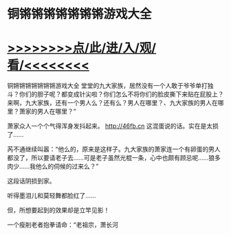 # 铜锵锵锵锵锵锵锵游戏大全

# <a href="https://https://github.com/kiuhd/dfrw/issues/1">>>>>>>>>点/此/进/入/观/看/<<<<<<<<</a>

铜锵锵锵锵锵锵锵游戏大全
堂堂的九大家族，居然没有一个人敢于爷爷单打独斗？你们的胆子呢？都变成针尖啦？你们怎么不将你们的脸皮撕下来贴在屁股上？来啊，九大家族，还有一个男人么？还有么？男人在哪里？、九大家族的男人在哪里？萧家的男人在哪里？”

萧家众人一个个气得浑身发抖起来。
http://46fb.cn
这混蛋说的话。实在是太损了……

芮不通继续叫嚣：“他么的，原来是这样子。九大家族的萧家连一个有卵蛋的男人都没了，所以要请老子去……可是老子虽然光棍一条，心中也颇有顾忌呢……狼多肉少……我他么的伺候的过来么？”

这段话阴损到家。

听得墨泪儿和莫轻舞都脸红了……

但，所想要起到的效果却是立竿见影！

一个瘦削老者抱拳请命：“老祖宗，萧长河

